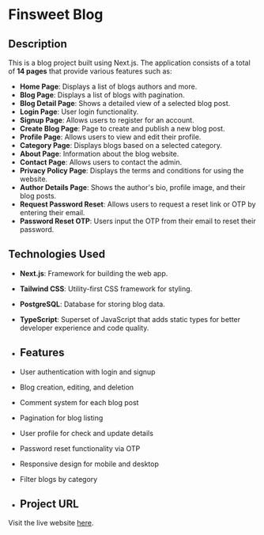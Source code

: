 # Finsweet Blog 

## Description

 This is a blog project built using Next.js. The application consists of a total of **14 pages** that provide various features such as:

- **Home Page**: Displays a list of blogs authors and more.
- **Blog Page**: Displays a list of blogs with pagination.
- **Blog Detail Page**: Shows a detailed view of a selected blog post.
- **Login Page**: User login functionality.
- **Signup Page**: Allows users to register for an account.
- **Create Blog Page**: Page to create and publish a new blog post.
- **Profile Page**: Allows users to view and edit their profile.
- **Category Page**: Displays blogs based on a selected category.
- **About Page**: Information about the blog website.
- **Contact Page**: Allows users to contact the admin.
- **Privacy Policy Page**: Displays the terms and conditions for using the website.
- **Author Details Page**: Shows the author's bio, profile image, and their blog posts.
- **Request Password Reset**: Allows users to request a reset link or OTP by entering their email.
- **Password Reset OTP**: Users input the OTP from their email to reset their password.

## Technologies Used
- **Next.js**: Framework for building the web app.
- **Tailwind CSS**: Utility-first CSS framework for styling.
- **PostgreSQL**: Database for storing blog data.
- **TypeScript**: Superset of JavaScript that adds static types for better developer experience and code quality.

- ## Features
- User authentication with login and signup
- Blog creation, editing, and deletion
- Comment system for each blog post
- Pagination for blog listing
- User profile for check and update details
- Password reset functionality via OTP
- Responsive design for mobile and desktop
- Filter blogs by category

- ## Project URL
Visit the live website [here](https://next-blog-design-two.vercel.app/).
